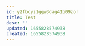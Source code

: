 ```yaml
---
id: y2fbcyz1ggw3dag41b09zor
title: Test
desc: ''
updated: 1655828574938
created: 1655828574938
---
```


